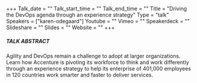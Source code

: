 +++
Talk_date = ""
Talk_start_time = ""
Talk_end_time = ""
Title = "Driving the DevOps agenda through an experience strategy"
Type = "talk"
Speakers = ["karen-odegaard"]
Youtube = ""
Vimeo = ""
Speakerdeck = ""
Slideshare = ""
Slides = ""
Website = ""
+++

##### TALK ABSTRACT

Agility and DevOps remain a challenge to adopt at larger organizations. Learn how Accenture is pivoting its workforce to think and work differently through an experience strategy to help its enterprise of 401,000 employees in 120 countries work smarter and faster to deliver services.
